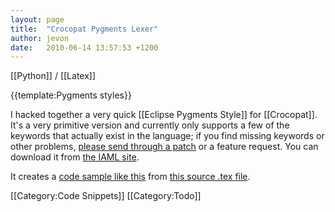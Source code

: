 ```yaml
---
layout: page
title:  "Crocopat Pygments Lexer"
author: jevon
date:   2010-06-14 13:57:53 +1200
---
```


[[Python]] / [[Latex]]

{{template:Pygments styles}}

I hacked together a very quick [[Eclipse Pygments Style]] for [[Crocopat]]. It's a very primitive version and currently only supports a few of the keywords that actually exist in the language; if you find missing keywords or other problems, <a href="http://code.google.com/p/iaml/issues/entry">please send through a patch</a> or a feature request. You can download it from <a href="http://code.google.com/p/iaml/source/browse/trunk/org.openiaml.docs.tools/latex/pygments-crocopat/">the IAML site</a>.

It creates a <a href="http://iaml.googlecode.com/svn/trunk/org.openiaml.docs.tools/latex/pygments-crocopat/partial-code-sample-2.pdf">code sample like this</a> from <a href="http://code.google.com/p/iaml/source/browse/trunk/org.openiaml.docs.tools/latex/pygments-crocopat/code-sample-2.tex">this source .tex file</a>.

[[Category:Code Snippets]]
[[Category:Todo]]